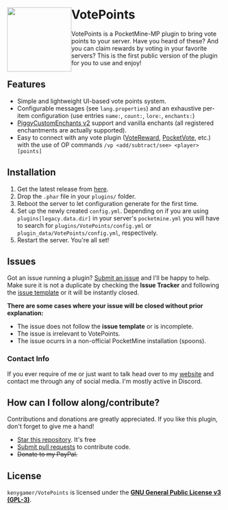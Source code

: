 <h1>VotePoints&nbsp;<img src="https://u.cubeupload.com/kenygamer/9CD960BEF1C74BDB8CD6.png" width="150" height="150" style="display: block; margin: 0 auto;" align="left"></img></h1>
<p text-align="left">VotePoints is a PocketMine-MP plugin to bring vote points to your server. Have you heard of these? And you can claim rewards by voting in your favorite servers? This is the first public version of the plugin for you to use and enjoy!</p>

## Features
- Simple and lightweight UI-based vote points system.
- Configurable messages (see `lang.properties`) and an exhaustive per-item configuration (use entries `name:`, `count:`, `lore:`, `enchants:`)
- [PiggyCustomEnchants v2](https://github.com/DaPigGuy/PiggyCustomEnchants) support and vanilla enchants (all registered enchantments are actually supported).
- Easy to connect with any vote plugin ([VoteReward](https://github.com/LukeDarling/VoteReward), [PocketVote](https://github.com/ProjectInfinity/PocketVote-PocketMine), etc.) with the use of OP commands `/vp <add/subtract/see> <player> [points]`

## Installation
1) Get the latest release from [here](https://github.com/kenygamer/VotePoints/releases).
2) Drop the `.phar` file in your `plugins/` folder.
3) Reboot the server to let configuration generate for the first time.
4) Set up the newly created `config.yml`. Depending on if you are using `plugins[legacy.data.dir]` in your server's `pocketmine.yml` you will have to search for `plugins/VotePoints/config.yml` or `plugin_data/VotePoints/config.yml`, respectively.
5) Restart the server. You're all set!

## Issues
Got an issue running a plugin? [Submit an issue](https://github.com/kenygamer/VotePoints/issues) and I'll be happy to help. Make sure it is not a duplicate by checking the **Issue Tracker** and following the [issue template](https://github.com/kenygamer/VotePoints/tree/master/.github/ISSUE_TEMPLATE.md) or it will be instantly closed.

**There are some cases where your issue will be closed without prior explanation:**
- The issue does not follow the **issue template** or is incomplete.
- The issue is irrelevant to VotePoints.
- The issue ocurrs in a non-official PocketMine installation (spoons).

### Contact Info
If you ever require of me or just want to talk head over to my [website](https://kenygamer.com) and contact me through any of social media. I'm mostly active in Discord.

## How can I follow along/contribute?
Contributions and donations are greatly appreciated. If you like this plugin, don't forget to give me a hand!

- [Star this repository](https://github.com/kenygamer/VotePoints/stargazers). It's free
- [Submit pull requests](https://github.com/kenygamer/VotePoints/pulls) to contribute code.
- ~~Donate to my PayPal.~~

## License
`kenygamer/VotePoints` is licensed under the [**GNU General Public License v3 (GPL-3)**](http://www.gnu.org/copyleft/gpl.html).